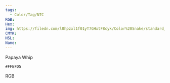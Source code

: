 ```yaml
---
tags:
  - Color/Tag/NTC
RGB:
Hex:
img: https://filedn.com/l0hpzxl1f01yT7GHxtF8cyk/Color%20Snake/standard_csv_to_svg/%23/FFEFD5.svg
CMYK:
HSL:
Name:
---
```

Papaya Whip
```palette
#FFEFD5
```
RGB
